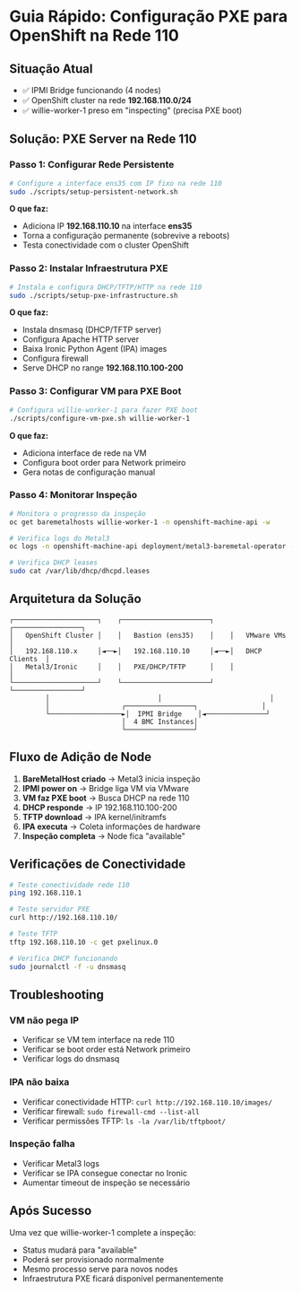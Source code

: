# Guia Rápido: Configuração PXE para OpenShift na Rede 110

## Situação Atual
- ✅ IPMI Bridge funcionando (4 nodes)
- ✅ OpenShift cluster na rede **192.168.110.0/24**
- ✅ willie-worker-1 preso em "inspecting" (precisa PXE boot)

## Solução: PXE Server na Rede 110

### Passo 1: Configurar Rede Persistente
```bash
# Configure a interface ens35 com IP fixo na rede 110
sudo ./scripts/setup-persistent-network.sh
```

**O que faz:**
- Adiciona IP **192.168.110.10** na interface **ens35**
- Torna a configuração permanente (sobrevive a reboots)
- Testa conectividade com o cluster OpenShift

### Passo 2: Instalar Infraestrutura PXE
```bash
# Instala e configura DHCP/TFTP/HTTP na rede 110
sudo ./scripts/setup-pxe-infrastructure.sh
```

**O que faz:**
- Instala dnsmasq (DHCP/TFTP server)
- Configura Apache HTTP server
- Baixa Ironic Python Agent (IPA) images
- Configura firewall
- Serve DHCP no range **192.168.110.100-200**

### Passo 3: Configurar VM para PXE Boot
```bash
# Configura willie-worker-1 para fazer PXE boot
./scripts/configure-vm-pxe.sh willie-worker-1
```

**O que faz:**
- Adiciona interface de rede na VM
- Configura boot order para Network primeiro
- Gera notas de configuração manual

### Passo 4: Monitorar Inspeção
```bash
# Monitora o progresso da inspeção
oc get baremetalhosts willie-worker-1 -n openshift-machine-api -w

# Verifica logs do Metal3
oc logs -n openshift-machine-api deployment/metal3-baremetal-operator -f

# Verifica DHCP leases
sudo cat /var/lib/dhcp/dhcpd.leases
```

## Arquitetura da Solução

```
┌─────────────────────┐    ┌──────────────────────┐    ┌─────────────────┐
│   OpenShift Cluster │    │   Bastion (ens35)    │    │   VMware VMs    │
│   192.168.110.x     │◄──►│   192.168.110.10     │◄──►│   DHCP Clients  │
│   Metal3/Ironic     │    │   PXE/DHCP/TFTP      │    │                 │
└─────────────────────┘    └──────────────────────┘    └─────────────────┘
         │                           │                           │
         │                  ┌─────────────────┐                │
         └──────────────────►│  IPMI Bridge    │◄───────────────┘
                            │  4 BMC Instances│
                            └─────────────────┘
```

## Fluxo de Adição de Node

1. **BareMetalHost criado** → Metal3 inicia inspeção
2. **IPMI power on** → Bridge liga VM via VMware
3. **VM faz PXE boot** → Busca DHCP na rede 110
4. **DHCP responde** → IP 192.168.110.100-200
5. **TFTP download** → IPA kernel/initramfs
6. **IPA executa** → Coleta informações de hardware
7. **Inspeção completa** → Node fica "available"

## Verificações de Conectividade

```bash
# Teste conectividade rede 110
ping 192.168.110.1

# Teste servidor PXE
curl http://192.168.110.10/

# Teste TFTP
tftp 192.168.110.10 -c get pxelinux.0

# Verifica DHCP funcionando
sudo journalctl -f -u dnsmasq
```

## Troubleshooting

### VM não pega IP
- Verificar se VM tem interface na rede 110
- Verificar se boot order está Network primeiro
- Verificar logs do dnsmasq

### IPA não baixa
- Verificar conectividade HTTP: `curl http://192.168.110.10/images/`
- Verificar firewall: `sudo firewall-cmd --list-all`
- Verificar permissões TFTP: `ls -la /var/lib/tftpboot/`

### Inspeção falha
- Verificar Metal3 logs
- Verificar se IPA consegue conectar no Ironic
- Aumentar timeout de inspeção se necessário

## Após Sucesso

Uma vez que willie-worker-1 complete a inspeção:
- Status mudará para "available"
- Poderá ser provisionado normalmente
- Mesmo processo serve para novos nodes
- Infraestrutura PXE ficará disponível permanentemente
